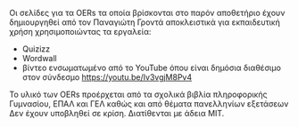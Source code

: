 Οι σελίδες για τα OERs τα οποία βρίσκονται στο παρόν αποθετήριο έχουν δημιουργηθεί από τον Παναγιώτη Γροντά αποκλειστικά για εκπαιδευτική χρήση χρησιμοποιώντας τα εργαλεία:
- Quizizz
- Wordwall
- βίντεο ενσωματωμένο από το YouTube όπου είναι δημόσια διαθέσιμο στον σύνδεσμο https://youtu.be/Iv3vgjM8Pv4
  
Το υλικό των OERs προέρχεται από τα σχολικά βιβλία πληροφορικής Γυμνασίου, ΕΠΑΛ και ΓΕΛ καθώς και από θέματα πανελληνίων εξετάσεων
Δεν έχουν υποβληθεί σε κρίση.
Διατίθενται με άδεια MIT.
